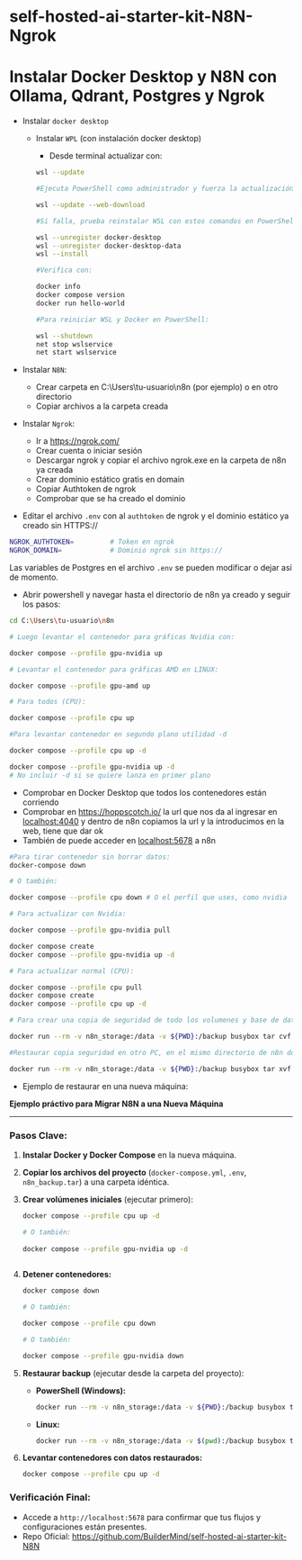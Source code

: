 # self-hosted-ai-starter-kit-N8N-Ngrok

# Instalar Docker Desktop y N8N con Ollama, Qdrant, Postgres y Ngrok

- Instalar `docker desktop`
    - Instalar `WPL` (con instalación docker desktop)
        - Desde terminal actualizar con:
        
        ```bash
        wsl --update
        
        #Ejecuta PowerShell como administrador y fuerza la actualización (si es necesario)  con:
        
        wsl --update --web-download
        
        #Si falla, prueba reinstalar WSL con estos comandos en PowerShell (administrador):
        
        wsl --unregister docker-desktop
        wsl --unregister docker-desktop-data
        wsl --install
        
        #Verifica con:
        
        docker info
        docker compose version
        docker run hello-world
        
        #Para reiniciar WSL y Docker en PowerShell:
        
        wsl --shutdown
        net stop wslservice
        net start wslservice
        
        ```
        

- Instalar `N8N`:
    - Crear carpeta en C:\Users\tu-usuario\n8n (por ejemplo) o en otro directorio
    - Copiar archivos a la carpeta creada        

- Instalar `Ngrok`:
    - Ir a https://ngrok.com/
    - Crear cuenta o iniciar sesión
    - Descargar ngrok y copiar el archivo ngrok.exe en la carpeta de n8n ya creada
    - Crear dominio estático gratis en domain
    - Copiar Authtoken de ngrok
    - Comprobar que se ha creado el dominio

- Editar el archivo `.env` con al `authtoken` de ngrok y el dominio estático ya creado sin HTTPS://

```bash
NGROK_AUTHTOKEN=         # Token en ngrok
NGROK_DOMAIN=            # Dominio ngrok sin https://
```

Las variables de Postgres en el archivo `.env` se pueden modificar o dejar así de momento.

- Abrir powershell y navegar hasta el directorio de n8n ya creado y seguir los pasos:

```bash
cd C:\Users\tu-usuario\n8n

# Luego levantar el contenedor para gráficas Nvidia con:

docker compose --profile gpu-nvidia up

# Levantar el contenedor para gráficas AMD en LINUX:

docker compose --profile gpu-amd up

# Para todos (CPU):

docker compose --profile cpu up

#Para levantar contenedor en segundo plano utilidad -d

docker compose --profile cpu up -d

docker compose --profile gpu-nvidia up -d
# No incluir -d si se quiere lanza en primer plano
```

- Comprobar en Docker Desktop que todos los contenedores están corriendo
- Comprobar en https://hoppscotch.io/ la url que nos da al ingresar en [localhost:4040](http://localhost:4040) y dentro de n8n copiamos la url y la introducimos en la web, tiene que dar ok
- También de puede acceder en [localhost:5678](http://localhost:5678) a n8n

```bash
#Para tirar contenedor sin borrar datos:
docker-compose down

# O también:

docker compose --profile cpu down # O el perfil que uses, como nvidia

# Para actualizar con Nvidia:

docker compose --profile gpu-nvidia pull

docker compose create
docker compose --profile gpu-nvidia up -d

# Para actualizar normal (CPU):

docker compose --profile cpu pull
docker compose create 
docker compose --profile cpu up -d

# Para crear una copia de seguridad de todo los volumenes y base de datos (creará un archivo backup en el directorio que estés de n8n):

docker run --rm -v n8n_storage:/data -v ${PWD}:/backup busybox tar cvf /backup/n8n_backup.tar /data

#Restaurar copia seguridad en otro PC, en el mismo directorio de n8n donde esta el docker compose, copiar el archivo anterior y restaurar con:

docker run --rm -v n8n_storage:/data -v ${PWD}:/backup busybox tar xvf /backup/n8n_backup.tar -C /

```

- Ejemplo de restaurar en una nueva máquina:

**Ejemplo práctivo para Migrar N8N a una Nueva Máquina**

---

### **Pasos Clave:**

1. **Instalar Docker y Docker Compose** en la nueva máquina.
2. **Copiar los archivos del proyecto** (`docker-compose.yml`, `.env`, `n8n_backup.tar`) a una carpeta idéntica.
3. **Crear volúmenes iniciales** (ejecutar primero):
    
    ```bash
    docker compose --profile cpu up -d
    
    # O también:
     
    docker compose --profile gpu-nvidia up -d
     
    
    ```
    
4. **Detener contenedores:**
    
    ```bash
    docker compose down
    
    # O también:
    
    docker compose --profile cpu down
    
    # O también:
    
    docker compose --profile gpu-nvidia down
    ```
    
5. **Restaurar backup** (ejecutar desde la carpeta del proyecto):
    - **PowerShell (Windows):**
        
        ```bash
        docker run --rm -v n8n_storage:/data -v ${PWD}:/backup busybox tar xvf /backup/n8n_backup.tar -C /
        
        ```
        
    - **Linux:**
        
        ```bash
        docker run --rm -v n8n_storage:/data -v $(pwd):/backup busybox tar xvf /backup/n8n_backup.tar -C /
        
        ```
        
6. **Levantar contenedores con datos restaurados:**
    
    ```bash
    docker compose --profile cpu up -d
    
    ```
    

### **Verificación Final:**

- Accede a `http://localhost:5678` para confirmar que tus flujos y configuraciones están presentes.
- Repo Oficial: https://github.com/BuilderMind/self-hosted-ai-starter-kit-N8N
